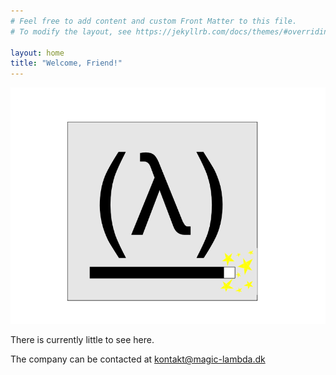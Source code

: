 ```yaml
---
# Feel free to add content and custom Front Matter to this file.
# To modify the layout, see https://jekyllrb.com/docs/themes/#overriding-theme-defaults

layout: home
title: "Welcome, Friend!"
---
```


<center><img src="logo.jpg"></center>

There is currently little to see here.

The company can be contacted at [kontakt@magic-lambda.dk](mailto:kontakt@magic-lambda.dk)
